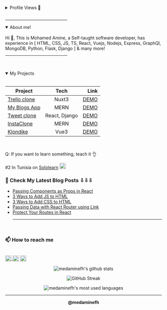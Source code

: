 <br/>

<details>
<summary>Profile Views 👀</summary>
<br>
<p > <img src="https://komarev.com/ghpvc/?username=medaminefh&label=Profile%20views&color=0e75b6&style=flat" alt="medaminefh" /> </p>
</details>
<br/>
<hr width="200px" align="left" />

<details open>
<summary>About me!</summary>
<br />
Hi 👋, This is Mohamed Amine, a Self-taught software developer, has experience
in [ HTML, CSS, JS, TS, React, Vuejs, Nodejs, Express, GraphQl, MongoDB, Python, Flask, Django ] & many more!

</details>

<hr width="200px" align="right" />
<br/>

<br />

<details open>
<summary>My Projects</summary>
<br>

| Project                                                    |     Tech      |                                                           Link |
| ---------------------------------------------------------- | :-----------: | -------------------------------------------------------------: |
| [Trello clone](https://github.com/medaminefh/Trello-clone) |     Nuxt3     | <a href="https://medaminefh.github.io/Trello-clone/#">DEMO</a> |
| [My Blogs App](https://github.com/medaminefh/blogs)        |     MERN      |        <a href="https://medaminefh.github.io/blogs/#">DEMO</a> |
| [Tweet clone](https://github.com/medaminefh/Network-cs50)  | React, Django |         <a href="https://network-gxlu.onrender.com/"> DEMO</a> |
| [InstaClone](https://github.com/medaminefh/instag)         |     MERN      |     <a href="https://medaminefh.github.io/instag/#/"> DEMO</a> |
| [Klondike](https://github.com/medaminefh/klondike)         |     Vue3      |           <a href="https://klondikevue.netlify.app/"> DEMO</a> |

</details>

<br />

Q: If you want to learn something, teach it 👌

#2 In Tunisia on <a href="https://sololearn.com/" >Sololearn</a> <img src="https://blob.sololearn.com/avatars/sololearn.png" width="20px">

### 📕 Check My Latest Blog Posts ⇩⇩⇩

<!-- BLOG-POST-LIST:START -->

- [Passing Components as Props in React](https://dev.to/medaminefh/passing-components-as-props-in-react-36h8)
- [3 Ways to Add JS to HTML](https://dev.to/medaminefh/3-ways-to-add-js-to-html-2n9l)
- [3 Ways to Add CSS to HTML](https://dev.to/medaminefh/3-ways-to-add-css-to-html-1fad)
- [Passing Data with React Router using Link](https://dev.to/medaminefh/passing-data-with-react-router-using-link-1h39)
- [Protect Your Routes in React](https://dev.to/medaminefh/protect-your-components-with-react-router-4hf7)
  <!-- BLOG-POST-LIST:END -->
  <hr/>
  <br/>

<h3>📫 How to reach me</h3>
<br>
<a href="https://twitter.com/medaminefh" target="_blank"><img align="center" src="https://raw.githubusercontent.com/rahuldkjain/github-profile-readme-generator/master/src/images/icons/Social/twitter.svg" alt="medaminefh" height="20" width="20" />
</a>
<a href="https://linkedin.com/in/mohamed-amine-fhal" target="_blank"><img align="center" src="https://raw.githubusercontent.com/rahuldkjain/github-profile-readme-generator/master/src/images/icons/Social/linked-in-alt.svg" alt="mohamed-amine-fhal" height="20" width="20" /></a>
<a href="mailto:fhal.mohamed.amine@gmail.com" target="_blank"><img align="center" alt="Mail logo" src="https://play-lh.googleusercontent.com/KSuaRLiI_FlDP8cM4MzJ23ml3og5Hxb9AapaGTMZ2GgR103mvJ3AAnoOFz1yheeQBBI" height="20" width="20" />
</a>

<br/>

<p align="center"><img align="center" src="https://github-readme-stats.vercel.app/api?username=medaminefh&show_icons=true&locale=en&theme=cobalt" alt="medaminefh's github stats" /></p>

<p align="center"><img align="center" src="https://streak-stats.demolab.com?user=medaminefh&theme=cobalt" alt="GitHub Streak" /></p>

<p align="center"><img  src="https://github-readme-stats.vercel.app/api/top-langs/?username=medaminefh&layout=compact&langs_count=9&theme=cobalt" alt="medaminefh's most used languages"/></p>

---

<p align="center"><strong>@medaminefh</strong></p>
